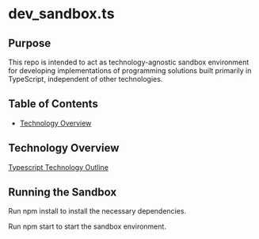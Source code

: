 # dev_sandbox.ts

## Purpose

This repo is intended to act as technology-agnostic sandbox environment for developing implementations of programming solutions built primarily in TypeScript, independent of other technologies.

## Table of Contents

- [Technology Overview](#technology-overview)

## Technology Overview

[Typescript Technology Outline](typescript-outline.md)

## Running the Sandbox

 Run npm install to install the necessary dependencies.
 
 Run npm start to start the sandbox environment.
